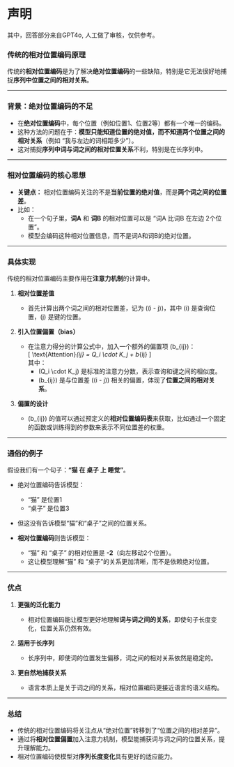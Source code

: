 # 声明

其中，回答部分来自GPT4o, 人工做了审核，仅供参考。

### **传统的相对位置编码原理**

传统的**相对位置编码**是为了解决**绝对位置编码**的一些缺陷，特别是它无法很好地捕捉**序列中位置之间的相对关系**。

---

### **背景：绝对位置编码的不足**  
- 在**绝对位置编码**中，每个位置（例如位置1、位置2等）都有一个唯一的编码。  
- 这种方法的问题在于：**模型只能知道位置的绝对值，而不知道两个位置之间的相对关系**（例如 “我与左边的词相距多少”）。  
- 这对捕捉**序列中词与词之间的相对位置关系**不利，特别是在长序列中。

---

### **相对位置编码的核心思想**  
- **关键点：** 相对位置编码关注的不是**当前位置的绝对值**，而是**两个词之间的位置差**。  
- 比如：  
   - 在一个句子里，**词A** 和 **词B** 的相对位置可以是 “词A 比词B 在左边 2个位置”。  
   - 模型会编码这种相对位置信息，而不是词A和词B的绝对位置。  

---

### **具体实现**  
传统的相对位置编码主要作用在**注意力机制**的计算中。

1. **相对位置差值**  
   - 首先计算出两个词之间的相对位置差，记为 \((i - j)\)，其中 \(i\) 是查询位置，\(j\) 是键的位置。

2. **引入位置偏置（bias）**  
   - 在注意力得分的计算公式中，加入一个额外的偏置项 \(b_{ij}\)：  
     \[
     \text{Attention}_{ij} = Q_i \cdot K_j + b_{ij}
     \]  
     其中：  
     - \(Q_i \cdot K_j\) 是标准的注意力分数，表示查询和键之间的相似度。  
     - \(b_{ij}\) 是与位置差 \((i - j)\) 相关的偏置，体现了**位置之间的相对关系**。

3. **偏置的设计**  
   - \(b_{ij}\) 的值可以通过预定义的**相对位置编码表**来获取，比如通过一个固定的函数或训练得到的参数来表示不同位置差的权重。

---

### **通俗的例子**  
假设我们有一个句子：**“猫 在 桌子 上 睡觉”**。  

- 绝对位置编码告诉模型：  
   - “猫” 是位置1  
   - “桌子” 是位置3  

- 但这没有告诉模型“猫”和“桌子”之间的位置关系。  
- **相对位置编码**则告诉模型：  
   - “猫” 和 “桌子” 的相对位置是 **-2**（向左移动2个位置）。  
   - 这让模型理解“猫” 和 “桌子”的关系更加清晰，而不是依赖绝对位置。  

---

### **优点**  
1. **更强的泛化能力**  
   - 相对位置编码能让模型更好地理解**词与词之间的关系**，即使句子长度变化，位置关系仍然有效。

2. **适用于长序列**  
   - 长序列中，即使词的位置发生偏移，词之间的相对关系依然是稳定的。

3. **更自然地捕获关系**  
   - 语言本质上是关于词之间的关系，相对位置编码更接近语言的语义结构。

---

### **总结**  
- 传统的相对位置编码将关注点从“绝对位置”转移到了“位置之间的相对差异”。  
- 通过将**相对位置偏置**加入注意力机制，模型能捕获词与词之间的位置关系，提升理解能力。  
- 相对位置编码使模型对**序列长度变化**具有更好的适应能力。
